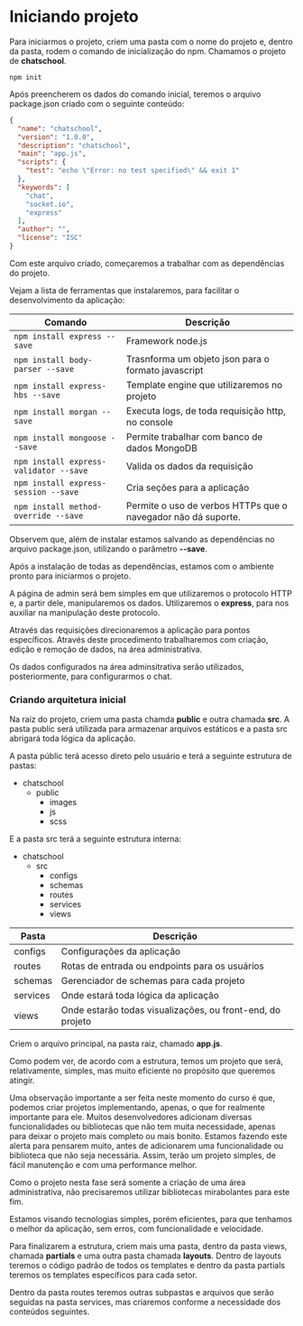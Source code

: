 # Iniciando projeto

Para iniciarmos o projeto, criem uma pasta com o nome do projeto e, dentro da pasta, rodem o comando de inicialização do npm. Chamamos o projeto de **chatschool**.

`npm init`

Após preencherem os dados do comando inicial, teremos o arquivo package.json criado com o seguinte conteúdo:

```json
{
  "name": "chatschool",
  "version": "1.0.0",
  "description": "chatschool",
  "main": "app.js",
  "scripts": {
    "test": "echo \"Error: no test specified\" && exit 1"
  },
  "keywords": [
    "chat",
    "socket.io",
    "express"
  ],
  "author": "",
  "license": "ISC"
}
```

Com este arquivo criado, começaremos a trabalhar com as dependências do projeto.

Vejam a lista de ferramentas que instalaremos, para facilitar o desenvolvimento da aplicação:

Comando | Descrição
------------- | -------------
`npm install express --save` | Framework node.js
`npm install body-parser --save` | Trasnforma um objeto json para o formato javascript
`npm install express-hbs --save` | Template engine que utilizaremos no projeto
`npm install morgan --save` | Executa logs, de toda requisição http, no console
`npm install mongoose --save` | Permite trabalhar com banco de dados MongoDB
`npm install express-validator --save` | Valida os dados da requisição
`npm install express-session --save` | Cria seções para a aplicação
`npm install method-override --save` | Permite o uso de verbos HTTPs que o navegador não dá suporte.

Observem que, além de instalar estamos salvando as dependências no arquivo package.json, utilizando o parâmetro **--save**.

Após a instalação de todas as dependências, estamos com o ambiente pronto para iniciarmos o projeto.

A página de admin será bem simples em que utilizaremos o protocolo HTTP e, a partir dele, manipularemos os dados. Utilizaremos o **express**, para nos auxiliar na manipulação deste protocolo.

Através das requisições direcionaremos a aplicação para pontos específicos. Através deste procedimento trabalharemos com criação, edição e remoção de dados, na área administrativa.

Os dados configurados na área adminsitrativa serão utilizados, posteriormente, para configurarmos o chat.

### Criando arquitetura inicial

Na raiz do projeto, criem uma pasta chamda **public** e outra chamada **src**. A pasta public será utilizada para armazenar arquivos estáticos e a pasta src abrigará toda lógica da aplicação.

A pasta públic terá acesso direto pelo usuário e terá a seguinte estrutura de pastas:

* chatschool
    - public
        - images
        - js
        - scss

E a pasta src terá a seguinte estrutura interna:

* chatschool
    - src
        - configs
        - schemas
        - routes
        - services
        - views

Pasta | Descrição
-------- | -------------
configs | Configurações da aplicação
routes | Rotas de entrada ou endpoints para os usuários
schemas | Gerenciador de schemas para cada projeto
services | Onde estará toda lógica da aplicação
views | Onde estarão todas visualizações, ou front-end, do projeto

Criem o arquivo principal, na pasta raiz, chamado **app.js**.

Como podem ver, de acordo com a estrutura, temos um projeto que será, relativamente, simples, mas muito eficiente no propósito que queremos atingir.

Uma observação importante a ser feita neste momento do curso é que, podemos criar projetos implementando, apenas, o que for realmente importante para ele. Muitos desenvolvedores adicionam diversas funcionalidades ou bibliotecas que não tem muita necessidade, apenas para deixar o projeto mais completo ou mais bonito. Estamos fazendo este alerta para pensarem muito, antes de adicionarem uma funcionalidade ou biblioteca que não seja necessária. Assim, terão um projeto simples, de fácil manutenção e com uma performance melhor.

Como o projeto nesta fase será somente a criação de uma área administrativa, não precisaremos utilizar bibliotecas mirabolantes para este fim.

Estamos visando tecnologias simples, porém eficientes, para que tenhamos o melhor da aplicação, sem erros, com funcionalidade e velocidade.

Para finalizarem a estrutura, criem mais uma pasta, dentro da pasta views, chamada **partials** e uma outra pasta chamada **layouts**. Dentro de layouts teremos o código padrão de todos os templates e dentro da pasta partials teremos os templates específicos para cada setor.

Dentro da pasta routes teremos outras subpastas e arquivos que serão seguidas na pasta services, mas criaremos conforme a necessidade dos conteúdos seguintes.